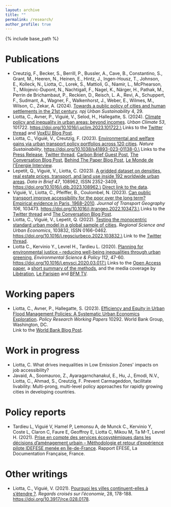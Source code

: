 ```yaml
---
layout: archive
title: ""
permalink: /research/
author_profile: true
---
```


{% include base_path %}

# Publications
* Creutzig, F., Becker, S., Berrill, P., Bussler, A., Cave, B., Constantino, S., Grant, M., Heeren, N., Heinen, E., Hintz, J., Ingen-Housz, T., Johnson, E., Kolleck, N., Liotta, C., Lorek, S., Mattioli, G., Niamir, L., McPhearson, T., Milojevic-Dupont, N., Nachtigall, F., Nagel, K., Närger, H., Pathak, M., Perrin de Brichambaut, P., Reckien, D., Reisch, L. A., Revi, A., Schuppert, F., Sudmant, A., Wagner, F., Walkenhorst, J., Weber, E., Wilmes, M., Wilson, C., Zekar, A. (2024). [Towards a public policy of cities and human settlements in the 21st century](https://www.nature.com/articles/s42949-024-00168-7). *npj Urban Sustainability* 4, 29.
* Liotta, C., Avner, P., Viguié, V., Selod, H., Hallegatte, S. (2024). [Climate policy and inequality in urban areas: beyond incomes](https://authors.elsevier.com/a/1iHUt7s%7EEVsviS). *Urban Climate 53*, 101722. https://doi.org/10.1016/j.uclim.2023.101722.\
Links to the [Twitter thread](https://twitter.com/hallegatte/status/1572244403292438529) and [VoxEU Blog Post](https://cepr.org/voxeu/columns/inequalities-urban-climate-policies-spatial-perspective).
* Liotta, C., Viguié, V., Creutzig, F. (2023). [Environmental and welfare gains via urban transport policy portfolios across 120 cities](https://www.nature.com/articles/s41893-023-01138-0). *Nature Sustainability*, https://doi.org/10.1038/s41893-023-01138-0.\
Links to the [Press Release](https://www.mcc-berlin.net/en/news/information/information-detail/article/a-good-fifth-reduction-in-climate-gases-from-urban-traffic-in-15-years.html), [Twitter thread](https://twitter.com/CharlotteLiotta/status/1663909753741869056), [Carbon Brief Guest Post](https://www.carbonbrief.org/guest-post-how-120-of-the-worlds-major-cities-could-cut-transport-co2-by-22/), [The Conversation Blog Post](https://theconversation.com/ameliorer-la-qualite-de-vie-urbaine-en-reduisant-les-emissions-de-gaz-a-effet-de-serre-cest-possible-208249), [Behind The Paper Blog Post](https://sustainabilitycommunity.springernature.com/posts/how-city-specific-policies-can-drive-sustainable-urban-transport), [Le Monde de l'Energie Interview](https://www.lemondedelenergie.com/transport-urbain-seul-correspond-environ-8-emissions-totales-mondiales-ges/2023/10/26/).
* Lepetit, Q., Viguié, V., Liotta, C. (2023). [A gridded dataset on densities, real estate prices, transport, and land use inside 192 worldwide urban areas](https://doi.org/10.1016/j.dib.2023.108962). *Data in Brief 47*, 108962, ISSN 2352-3409, https://doi.org/10.1016/j.dib.2023.108962.\
[Direct link to the data](https://zenodo.org/record/7086267).
* Viguié, V., Liotta, C., Pfeiffer, B., Coulombel, N. (2023). [Can public transport improve accessibility for the poor over the long term? Empirical evidence in Paris, 1968–2010](https://doi.org/10.1016/j.jtrangeo.2022.103473). *Journal of Transport Geography 106*, 103473. https://doi.org/10.1016/j.jtrangeo.2022.103473.\
Links to the [Twitter thread](https://twitter.com/CharlotteLiotta/status/1611027241063911425) and [The Conversation Blog Post](https://theconversation.com/developper-le-reseau-de-transports-en-commun-beneficie-t-il-vraiment-aux-plus-pauvres-198261).
* Liotta, C., Viguié, V., Lepetit, Q. (2022). [Testing the monocentric standard urban model in a global sample of cities]( https://doi.org/10.1016/j.regsciurbeco.2022.103832). *Regional Science and Urban Economics*, 103832, ISSN 0166-0462. https://doi.org/10.1016/j.regsciurbeco.2022.103832.\
Link to the [Twitter thread](https://twitter.com/CharlotteLiotta/status/1564195282438455298).
* Liotta C., Kervinio Y., Levrel H., Tardieu L. (2020). [Planning for environmental justice – reducing well-being inequalities through urban greening](https://doi.org/10.1016/j.envsci.2020.03.017), *Environmental Science & Policy 112*, 47-60. https://doi.org/10.1016/j.envsci.2020.03.017.\
Links to the [Open Access paper](https://enpc.hal.science/hal-02883575), a [short summary of the methods](https://idefese.files.wordpress.com/2020/01/note_inegalites-1.pdf), and the media coverage by [Libération](https://www.liberation.fr/terre/2020/11/17/acces-a-la-nature-le-probleme-est-plus-important-pour-les-populations-qui-cumulent-les-inegalites_1805870/), [Le Parisien](https://www.leparisien.fr/seine-saint-denis-93/en-ile-de-france-des-milliers-d-habitants-n-ont-pas-d-acces-a-la-nature-a-moins-d-1-km-de-chez-eux-15-11-2020-8408465.php) and [BFM TV](https://www.bfmtv.com/paris/88-000-franciliens-n-ont-pas-d-espace-vert-a-moins-d-un-kilometre-de-chez-eux_AV-202011190235.html).

# Working papers
* Liotta, C., Avner, P., Hallegatte, S. (2023). [Efficiency and Equity in Urban Flood Management Policies: A Systematic Urban Economics Exploration](https://documents1.worldbank.org/curated/en/099527102062332327/pdf/IDU0e0eee23a036c7040f20898009edeafa81b36.pdf). *Policy Research Working Papers* 10292. World Bank Group, Washington, DC.\
Link to the [World Bank Blog Post](https://blogs.worldbank.org/developmenttalk/efficiency-and-equity-urban-flood-management-policies-systematic-urban-economics).

# Work in progress
* Liotta, C. What drives inequalities in Low Emission Zones' impacts on job accessibility?
* Javaid, A., Soomauroo, Z., Ayaragarnchanakul, E., Hu, J., Emodi, N.V., Liotta, C., Ahmad, S., Creutzig, F. Prevent Carmageddon, facilitate livability: Multi-prong, multi-level policy approaches for rapidly growing cities in developing countries.

# Policy reports
* Tardieu L, Viguié V, Hamel P, Lemonsu A, de Munck C., Kervinio Y, Coste L, Claron C, Faure E, Geoffroy E, Liotta C, Mikou M, Ta M-T, Levrel H. (2021). [Prise en compte des services écosystémiques dans les décisions d’aménagement urbain – Méthodologie et retour d’expérience pilote IDEFESE menée en Île-de-France](https://www.ecologie.gouv.fr/sites/default/files/Efese_M%C3%A9thodologie_retour_exp%C3%A9rience_projet_IDEFESE.pdf). Rapport EFESE, La Documentation Française, France.

# Other writings
* Liotta, C., Viguié, V. (2021). [Pourquoi les villes continuent-elles à s’étendre ?](https://doi.org/10.3917/rce.028.0178). *Regards croisés sur l’économie*, 28, 178-188. https://doi.org/10.3917/rce.028.0178.
